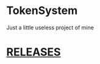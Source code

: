 # TokenSystem
 Just a little useless project of mine                                        
 
# [RELEASES](https://github.com/deDevBin/TokenSystem/releases/)
